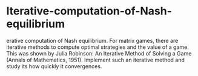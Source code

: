 # Iterative-computation-of-Nash-equilibrium
erative computation of Nash equilibrium. For matrix games, there are iterative methods to compute optimal strategies and the value of a game. This was shown by Julia Robinson: An Iterative Method of Solving a Game (Annals of Mathematics, 1951). Implement such an iterative method and study its how quickly it convergences.
